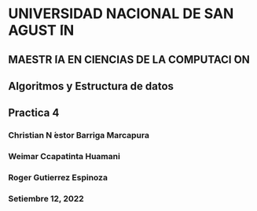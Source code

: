 
# UNIVERSIDAD NACIONAL DE SAN AGUST ́IN
## MAESTR ́IA EN CIENCIAS DE LA COMPUTACI  ́ON
## Algoritmos y Estructura de datos
## Practica 4
### Christian N ́estor Barriga Marcapura
### Weimar Ccapatinta Huamani
### Roger Gutierrez Espinoza
### Setiembre 12, 2022
